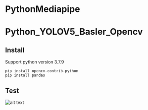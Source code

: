 # PythonMediapipe
# Python_YOLOV5_Basler_Opencv
## Install
Support python version 3.7.9 
```
pip install opencv-contrib-python
pip install pandas 
```


## Test
![alt text](https://github.com/SurawutSukkum/PythonMediapipe/Capture.JPG?raw=true)
